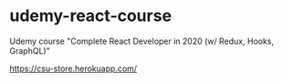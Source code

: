# udemy-react-course
Udemy course "Complete React Developer in 2020 (w/ Redux, Hooks, GraphQL)"

https://csu-store.herokuapp.com/
